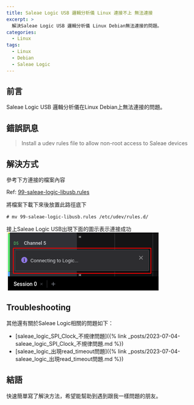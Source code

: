 ```yaml
---
title: Saleae Logic USB 邏輯分析儀 Linux 連接不上 無法連接
excerpt: >
  解決Saleae Logic USB 邏輯分析儀 Linux Debian無法連接的問題。
categories:
  - Linux
tags:
  - Linux
  - Debian
  - Saleae Logic
---
```


## 前言
Saleae Logic USB 邏輯分析儀在Linux Debian上無法連接的問題。
## 錯誤訊息
>Install a udev rules file to allow non-root access to Saleae devices

## 解決方式
參考下方連接的檔案內容

Ref: [99-saleae-logic-libusb.rules](https://github.com/keesj/saleae-logic-libusb/blob/master/contrib/udevd/99-saleae-logic-libusb.rules)

將檔案下載下來後放置此路徑底下

```
# mv 99-saleae-logic-libusb.rules /etc/udev/rules.d/
```

接上Saleae Logic USB出現下面的圖示表示連接成功
![connecting](/assets/images/logic_connect.png)

## Troubleshooting

其他還有關於Saleae Logic相關的問題如下：
* [saleae_logic_SPI_Clock_不規律問題]({% link _posts/2023-07-04-saleae_logic_SPI_Clock_不規律問題.md %})
* [saleae_logic_出現read_timeout問題]({% link _posts/2023-07-04-saleae_logic_出現read_timeout問題.md %})

## 結語
快速簡單寫了解決方法，希望能幫助到遇到跟我一樣問題的朋友。